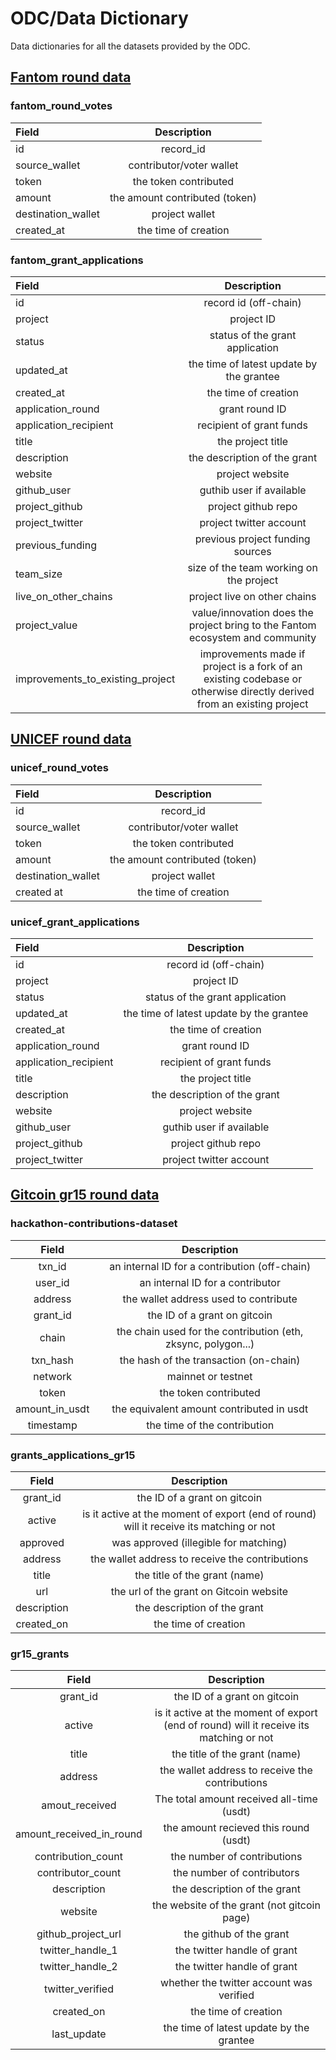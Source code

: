 # ODC/Data Dictionary

Data dictionaries for all the datasets provided by the ODC.

## [Fantom round data](https://market.oceanprotocol.com/asset/did:op:d4b54f5ab4f171aec585b83189931625eab3803981e9658fe472a87ddc039b0b)

### fantom_round_votes

| Field | Description |
| :---- | :---------: |
| id | record_id |
| source_wallet | contributor/voter wallet |
| token | the token contributed |
| amount |the amount contributed (token) |
| destination_wallet| project wallet |
| created_at |	the time of creation |

### fantom_grant_applications

| Field | Description |
| :---- | :---------: |
| id | record id (off-chain) |
| project | project ID |
| status | status of the grant application |
| updated_at | the time of latest update by the grantee |
| created_at | the time of creation |
| application_round | grant round ID|
| application_recipient | recipient of grant funds |
| title | the project title |
| description | the description of the grant |
| website | project website |
| github_user | guthib user if available |
| project_github | project github repo |
| project_twitter | project twitter account |
| previous_funding | previous project funding sources |
| team_size | size of the team working on the project |
| live_on_other_chains | project live on other chains |
| project_value | value/innovation does the project bring to the Fantom ecosystem and community |
| improvements_to_existing_project	| improvements made if project is a fork of an existing codebase or otherwise directly derived from an existing project|


## [UNICEF round data](https://market.oceanprotocol.com/asset/did:op:d4b54f5ab4f171aec585b83189931625eab3803981e9658fe472a87ddc039b0b)

### unicef_round_votes

| Field | Description |
| :---- | :---------: |
| id | record_id |
| source_wallet | contributor/voter wallet |
| token | the token contributed |
| amount |the amount contributed (token) |
| destination_wallet| project wallet |
| created at |	the time of creation |

### unicef_grant_applications

| Field | Description |
| :---- | :---------: |
| id | record id (off-chain) |
| project | project ID |
| status | status of the grant application |
| updated_at | the time of latest update by the grantee |
| created_at | the time of creation |
| application_round | grant round ID|
| application_recipient | recipient of grant funds |
| title | the project title |
| description | the description of the grant |
| website | project website |
| github_user | guthib user if available |
| project_github | project github repo |
| project_twitter | project twitter account |


## [Gitcoin gr15 round data](https://market.oceanprotocol.com/asset/did:op:f40b1d9c08b737b72d25f705389ca6f3a42c0320887c0276eb28641357dffdf0)

### hackathon-contributions-dataset

| Field | Description|
| :---: | :---------:|
| txn_id | an internal ID for a contribution (off-chain) |
| user_id | an internal ID for a contributor |
| address | the wallet address used to contribute |
| grant_id | the ID of a grant on gitcoin |
| chain | the chain used for the contribution (eth, zksync, polygon...) |
| txn_hash | the hash of the transaction (on-chain) |
| network |	 mainnet or testnet |
| token | the token contributed |
| amount_in_usdt | the equivalent amount contributed in usdt |
| timestamp | the time of the contribution |

### grants_applications_gr15	

| Field | Description|
| :---: | :---------:|
| grant_id 	| the ID of a grant on gitcoin |
| active | is it active at the moment of export (end of round) will it receive its matching or not |
| approved |  was approved (illegible for matching) |
| address | the wallet address to receive the contributions |
| title | the title of the grant (name) |
| url | the url of the grant on Gitcoin website |
| description | the description of the grant |
| created_on | the time of creation |

### gr15_grants	

| Field | Description|
| :---: | :---------:|
| grant_id | the ID of a grant on gitcoin |
| active | is it active at the moment of export (end of round) will it receive its matching or not |
| title | the title of the grant (name) |
| address | the wallet address to receive the contributions |
| amout_received |	The total amount received all-time (usdt) |
| amount_received_in_round 	| the amount recieved this round (usdt) |
| contribution_count | the number of contributions |
| contributor_count | the number of contributors |
| description | the description of the grant |
| website | the website of the grant (not gitcoin page) |
| github_project_url | the github of the grant |
| twitter_handle_1 | the twitter handle of grant |
| twitter_handle_2 | the twitter handle of grant |
| twitter_verified | whether the twitter account was verified |
| created_on | the time of creation |
| last_update | the time of latest update by the grantee |